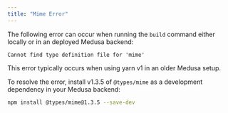 ```yaml
---
title: "Mime Error"
---
```


The following error can occur when running the `build` command either locally or in an deployed Medusa backend:

```
Cannot find type definition file for 'mime'
```

This error typically occurs when using yarn v1 in an older Medusa setup.

To resolve the error, install v1.3.5 of `@types/mime` as a development dependency in your Medusa backend:

```bash npm2yarn
npm install @types/mime@1.3.5 --save-dev
```

